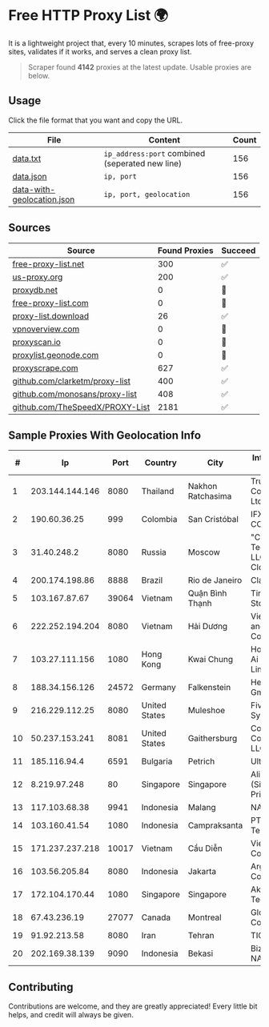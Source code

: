 
# Free HTTP Proxy List 🌍

It is a lightweight project that, every 10 minutes, scrapes lots of free-proxy sites, validates if it works, and serves a clean proxy list.


> Scraper found **4142** proxies at the latest update. Usable proxies are below.

## Usage

Click the file format that you want and copy the URL.


|File|Content|Count|
|----|-------|-----|
|[data.txt](https://raw.githubusercontent.com/themiralay/Proxy-List-World/master/data.txt)|`ip_address:port` combined (seperated new line)|156|
|[data.json](https://raw.githubusercontent.com/themiralay/Proxy-List-World/master/data.json)|`ip, port`|156|
|[data-with-geolocation.json](https://raw.githubusercontent.com/themiralay/Proxy-List-World/master/data-with-geolocation.json)|`ip, port, geolocation`|156|

## Sources

|Source|Found Proxies|Succeed|
|------|-------------|-------|
|[free-proxy-list.net](https://free-proxy-list.net)|300|✅|
|[us-proxy.org](https://www.us-proxy.org)|200|✅|
|[proxydb.net](http://proxydb.net)|0|🚫|
|[free-proxy-list.com](https://free-proxy-list.com/?page=&port=&type%5B%5D=http&type%5B%5D=https&up_time=0&search=Search)|0|🚫|
|[proxy-list.download](https://www.proxy-list.download/HTTP)|26|✅|
|[vpnoverview.com](https://vpnoverview.com/privacy/anonymous-browsing/free-proxy-servers)|0|🚫|
|[proxyscan.io](https://www.proxyscan.io)|0|🚫|
|[proxylist.geonode.com](https://proxylist.geonode.com/api/proxy-list?limit=300&page=1&sort_by=lastChecked&sort_type=desc&protocols=http,https)|0|🚫|
|[proxyscrape.com](https://api.proxyscrape.com/v2/?request=displayproxies&protocol=http&timeout=10000&country=all&ssl=all&anonymity=all)|627|✅|
|[github.com/clarketm/proxy-list](https://raw.githubusercontent.com/clarketm/proxy-list/master/proxy-list-raw.txt)|400|✅|
|[github.com/monosans/proxy-list](https://raw.githubusercontent.com/monosans/proxy-list/main/proxies/http.txt)|408|✅|
|[github.com/TheSpeedX/PROXY-List](https://raw.githubusercontent.com/TheSpeedX/PROXY-List/master/http.txt)|2181|✅|


## Sample Proxies With Geolocation Info

|#|Ip|Port|Country|City|Internet Service Provider|
|-|--|----|-------|----|-------------------------|
|1|203.144.144.146|8080|Thailand|Nakhon Ratchasima|True Internet Corporation CO. Ltd.|
|2|190.60.36.25|999|Colombia|San Cristóbal|IFX NETWORKS COLOMBIA|
|3|31.40.248.2|8080|Russia|Moscow|"Cloud Technologies" LLC trading as Cloud.ru|
|4|200.174.198.86|8888|Brazil|Rio de Janeiro|Claro S.A|
|5|103.167.87.67|39064|Vietnam|Quận Bình Thạnh|Tino Group Joint Stock Company|
|6|222.252.194.204|8080|Vietnam|Hải Dương|VietNam Post and Telecom Corporation|
|7|103.27.111.156|1080|Hong Kong|Kwai Chung|Hong Kong San Ai Net Int'l Limited|
|8|188.34.156.126|24572|Germany|Falkenstein|Hetzner Online GmbH|
|9|216.229.112.25|8080|United States|Muleshoe|Five Area Systems, LLC|
|10|50.237.153.241|8081|United States|Gaithersburg|Comcast Cable Communications, LLC|
|11|185.116.94.4|6591|Bulgaria|Petrich|UltraNET Ltd|
|12|8.219.97.248|80|Singapore|Singapore|Alibaba Cloud (Singapore) Private Limited|
|13|117.103.68.38|9941|Indonesia|Malang|NARATEL|
|14|103.160.41.54|1080|Indonesia|Campraksanta|PT Wistel Teknologi Solusi|
|15|171.237.237.218|10017|Vietnam|Cầu Diễn|Viettel Corporation|
|16|103.56.205.84|8080|Indonesia|Jakarta|Argon Data Communication|
|17|172.104.170.44|1080|Singapore|Singapore|Akamai Technologies|
|18|67.43.236.19|27077|Canada|Montreal|GloboTech Communications|
|19|91.92.213.58|8080|Iran|Tehran|TIC|
|20|202.169.38.139|9090|Indonesia|Bekasi|Biznet - PSN-NAP|



## Contributing

Contributions are welcome, and they are greatly appreciated! Every
little bit helps, and credit will always be given.

